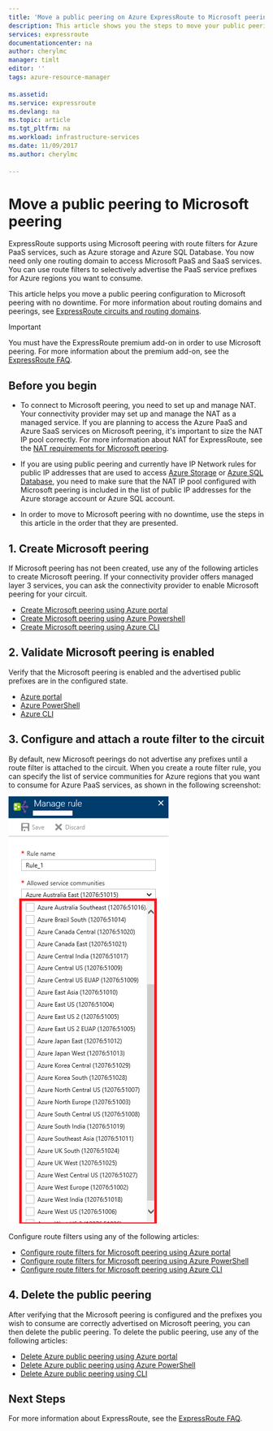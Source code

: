 ```yaml
---
title: 'Move a public peering on Azure ExpressRoute to Microsoft peering | Microsoft Docs'
description: This article shows you the steps to move your public peering to Microsoft peering on ExpressRoute.
services: expressroute
documentationcenter: na
author: cherylmc
manager: timlt
editor: ''
tags: azure-resource-manager

ms.assetid: 
ms.service: expressroute
ms.devlang: na
ms.topic: article
ms.tgt_pltfrm: na
ms.workload: infrastructure-services
ms.date: 11/09/2017
ms.author: cherylmc

---
```

# Move a public peering to Microsoft peering

ExpressRoute supports using Microsoft peering with route filters for Azure PaaS services, such as Azure storage and Azure SQL Database. You now need only one routing domain to access Microsoft PaaS and SaaS services. You can use route filters to selectively advertise the PaaS service prefixes for Azure regions you want to consume.

This article helps you move a public peering configuration to Microsoft peering with no downtime. For more information about routing domains and peerings, see [ExpressRoute circuits and routing domains](expressroute-circuit-peerings.md).

> [!IMPORTANT]
> You must have the ExpressRoute premium add-on in order to use Microsoft peering. For more information about the premium add-on, see the [ExpressRoute FAQ](expressroute-faqs.md#expressroute-premium).

## <a name="before"></a>Before you begin

* To connect to Microsoft peering, you need to set up and manage NAT. Your connectivity provider may set up and manage the NAT as a managed service. If you are planning to access the Azure PaaS and Azure SaaS services on Microsoft peering, it's important to size the NAT IP pool correctly. For more information about NAT for ExpressRoute, see the [NAT requirements for Microsoft peering](expressroute-nat.md#nat-requirements-for-microsoft-peering).

* If you are using public peering and currently have IP Network rules for public IP addresses that are used to access [Azure Storage](../storage/common/storage-network-security.md) or [Azure SQL Database](../sql-database/sql-database-vnet-service-endpoint-rule-overview.md), you need to make sure that the NAT IP pool configured with Microsoft peering is included in the list of public IP addresses for the Azure storage account or Azure SQL account.

* In order to move to Microsoft peering with no downtime, use the steps in this article in the order that they are presented.

## <a name="create"></a>1. Create Microsoft peering

If Microsoft peering has not been created, use any of the following articles to create Microsoft peering. If your connectivity provider offers managed layer 3 services, you can ask the connectivity provider to enable Microsoft peering for your circuit.

  * [Create Microsoft peering using Azure portal](expressroute-howto-routing-portal-resource-manager.md#msft)
  * [Create Microsoft peering using Azure Powershell](expressroute-howto-routing-arm.md#msft)
  * [Create Microsoft peering using Azure CLI](howto-routing-cli.md#msft)

## <a name="validate"></a>2. Validate Microsoft peering is enabled

Verify that the Microsoft peering is enabled and the advertised public prefixes are in the configured state.

  * [Azure portal](expressroute-howto-routing-portal-resource-manager.md#getmsft)
  * [Azure PowerShell](expressroute-howto-routing-arm.md#getmsft)
  * [Azure CLI](howto-routing-cli.md#getmsft)

## <a name="routefilter"></a>3. Configure and attach a route filter to the circuit

By default, new Microsoft peerings do not advertise any prefixes until a route filter is attached to the circuit. When you create a route filter rule, you can specify the list of service communities for Azure regions that you want to consume for Azure PaaS services, as shown in the following screenshot:

![Merge public peering](.\media\how-to-move-peering\public.png)

Configure route filters using any of the following articles:

  * [Configure route filters for Microsoft peering using Azure portal](how-to-routefilter-portal.md)
  * [Configure route filters for Microsoft peering using Azure PowerShell](how-to-routefilter-powershell.md)
  * [Configure route filters for Microsoft peering using Azure CLI](how-to-routefilter-cli.md)

## <a name="delete"></a>4. Delete the public peering

After verifying that the Microsoft peering is configured and the prefixes you wish to consume are correctly advertised on Microsoft peering, you can then delete the public peering. To delete the public peering, use any of the following articles:

  * [Delete Azure public peering using Azure portal](expressroute-howto-routing-portal-resource-manager.md#deletepublic)
  * [Delete Azure public peering using Azure PowerShell](expressroute-howto-routing-arm.md#deletepublic)
  * [Delete Azure public peering using CLI](howto-routing-cli.md#deletepublic)

## Next Steps

For more information about ExpressRoute, see the [ExpressRoute FAQ](expressroute-faqs.md).